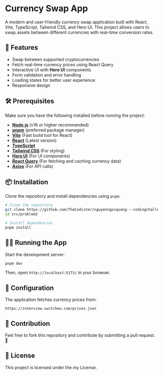 # Currency Swap App

A modern and user-friendly currency swap application built with React, Vite,
TypeScript, Tailwind CSS, and Hero UI. This project allows users to swap assets
between different currencies with real-time conversion rates.

## 🚀 Features

- Swap between supported cryptocurrencies
- Fetch real-time currency prices using React Query
- Interactive UI with **Hero UI** components
- Form validation and error handling
- Loading states for better user experience
- Responsive design

## 🛠️ Prerequisites

Make sure you have the following installed before running the project:

- **[Node.js](https://nodejs.org/)** (v16 or higher recommended)
- **[pnpm](https://pnpm.io/)** (preferred package manager)
- **[Vite](https://vitejs.dev/)** (Fast build tool for React)
- **[React](https://react.dev/)** (Latest version)
- **[TypeScript](https://www.typescriptlang.org/)**
- **[Tailwind CSS](https://tailwindcss.com/)** (For styling)
- **[Hero UI](https://www.heroui.com/)** (For UI components)
- **[React Query](https://tanstack.com/query/latest)** (For fetching and caching
  currency data)
- **[Axios](https://axios-http.com/)** (For API calls)

## 📦 Installation

Clone the repository and install dependencies using `pnpm`:

```sh
# Clone the repository
git clone https://github.com/TheCodister/nguyenngocquang---codingchallenge.git
cd src/problem2

# Install dependencies
pnpm install
```

## 🏃‍♂️ Running the App

Start the development server:

```sh
pnpm dev
```

Then, open `http://localhost:5173/` in your browser.

## 🔧 Configuration

The application fetches currency prices from:

```
https://interview.switcheo.com/prices.json
```

## 🤝 Contribution

Feel free to fork this repository and contribute by submitting a pull request.
🚀

## 📜 License

This project is licensed under the my License.
